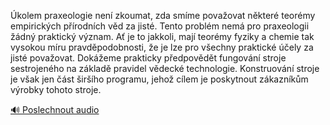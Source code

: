 
Úkolem praxeologie není zkoumat, zda smíme považovat některé teorémy empirických přírodních věd za jisté. Tento problém nemá pro praxeologii žádný praktický význam. Ať je to jakkoli, mají teorémy fyziky a chemie tak vysokou míru pravděpodobnosti, že je lze pro všechny praktické účely za jisté považovat. Dokážeme prakticky předpovědět fungování stroje sestrojeného na základě pravidel vědecké technologie. Konstruování stroje je však jen část širšího programu, jehož cílem je poskytnout zákazníkům výrobky tohoto stroje.

[🔊 Poslechnout audio](/data/7-paragraphs/audio/chapter_29/para_011-kolem-praxeologie-nen-zkoumat-zda-smme-povaov.mp3)
